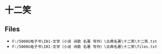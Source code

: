 # 十二笑

## Files

- `F:/5000G电子书\I01-文学（小说 诗歌 名著 写作）\古典名著\十二笑\十二笑.txt`
- `F:/5000G电子书\I01-文学（小说 诗歌 名著 写作）\古典名著\十二笑\files.txt`
